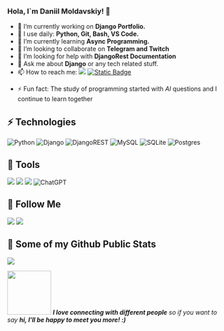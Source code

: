 ### Hola, I`m Daniil Moldavskiy! 👋

- 🔭 I’m currently working on **Django Portfolio.**
- 🚀 I use daily: **Python, Git, Bash, VS Code.**
- 🌱 I’m currently learning **Async Programming.**
- 👯 I’m looking to collaborate on **Telegram and Twitch**
- 🤔 I’m looking for help with **DjangoRest Documentation**
- 💬 Ask me about **Django** or any tech related stuff.
- 📫 How to reach me: [<img src="https://img.shields.io/badge/-@Sad_Manners-0088CC?style=flat&logo=Telegram&logoColor=white">](https://t.me/Sad_Manners) <a href="mailto:py@moldavskiy.ru">
  <img alt="Static Badge" src="https://img.shields.io/badge/py%40moldavskiy.ru-ffff52">
</a>

- ⚡ Fun fact: The study of programming started with *AI* questions and I continue to learn together

## ⚡ Technologies
![Python](https://img.shields.io/badge/py-3670A0?style=for-the-badge&logo=python&logoColor=ffdd54) ![Django](https://img.shields.io/badge/django-%23092E20.svg?style=for-the-badge&logo=django&logoColor=white) ![DjangoREST](https://img.shields.io/badge/DJANGO-REST-ff1709?style=for-the-badge&logo=django&logoColor=white&color=ff1709&labelColor=gray) ![MySQL](https://img.shields.io/badge/mysql-000000.svg?style=for-the-badge&logo=mysql&logoColor=white) 
 	![SQLite](https://img.shields.io/badge/sqlite-%2307405e.svg?style=for-the-badge&logo=sqlite&logoColor=white) ![Postgres](https://img.shields.io/badge/postgres-%23316192.svg?style=for-the-badge&logo=postgresql&logoColor=white)
## :wrench: Tools
<img src="https://camo.githubusercontent.com/ee789fdcb588501cae8eade82ac9ed8bbd78069afb20ada7927c4764432fc40f/68747470733a2f2f696d672e736869656c64732e696f2f62616467652f2d4769742d626c61636b3f7374796c653d666c61742d737175617265266c6f676f3d676974"> <img src="https://camo.githubusercontent.com/ef6cf50bf9b90b26f298f3619057eb8b436363088459478449a6335fa8fe2184/68747470733a2f2f696d672e736869656c64732e696f2f62616467652f2d4769744875622d3138313731373f7374796c653d666c61742d737175617265266c6f676f3d676974687562"> [<img src="https://github.com/NoBadVibes79/NoBadVibes79/assets/130629231/6b5add86-5926-4c3a-954a-2e4eff658f7b">](https://code.visualstudio.com/) ![ChatGPT](https://img.shields.io/badge/chatGPT-74aa9c?style=for-the-badge&logo=openai&logoColor=white)

## :gift_heart: Follow Me
[<img src="https://img.shields.io/badge/-GitHub-181717?style=flat-square&logo=github&logoColor=white">](https://github.com/NoBadVibes79) [<img src="https://img.shields.io/badge/-Superpon4ik-8e00ff?style=flat&logo=Twitch&logoColor=white">](https://www.twitch.tv/superpon4ik)

## 🔭 Some of my Github Public Stats
<img src="https://github-readme-stats.vercel.app/api?username=NoBadVibes79&&show_icons=true&title_color=ffb8c6&icon_color=bb2acf&text_color=00cfff&bg_color=151515">



<img src="https://media.giphy.com/media/v1.Y2lkPTc5MGI3NjExNXVkeXk2d2ZhZ3djdm5ybm9ya2gwNnA2OXJkMHE4OGlxNjBpdXFsbyZlcD12MV9pbnRlcm5hbF9naWZfYnlfaWQmY3Q9Zw/2ewlKbYV2NmiZRZbh3/giphy.gif" width="100"/>  ***I love connecting with different people** so if you want to say **hi, I'll be happy to meet you more! :)***

<img src="https://komarev.com/ghpvc/?username=NoBadVibes79&style=flat-square&color=blue" alt=""/>

